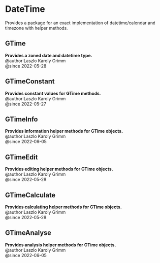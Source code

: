 # DateTime
Provides a package for an exact implementation of datetime/calendar and timezone with helper methods.

<h2>GTime</h2>
<p><b>Provides a zoned date and datetime type.</b><br>
@author	Laszlo Karoly Grimm<br>
@since 2022-05-28</p>

<h2>GTimeConstant</h2>
<p><b>Provides constant values for GTime methods.</b><br>
@author	Laszlo Karoly Grimm<br>
@since 2022-05-27</p>

<h2>GTimeInfo</h2>
<p><b>Provides information helper methods for GTime objects.</b><br>
@author	Laszlo Karoly Grimm<br>
@since 2022-06-05</p>

<h2>GTimeEdit</h2>
<p><b>Provides editing helper methods for GTime objects.</b><br>
@author	Laszlo Karoly Grimm<br>
@since 2022-05-28</p>

<h2>GTimeCalculate</h2>
<p><b>Provides calculating helper methods for GTime objects.</b><br>
@author	Laszlo Karoly Grimm<br>
@since 2022-05-28</p>

<h2>GTimeAnalyse</h2>
<p><b>Provides analysis helper methods for GTime objects.</b><br>
@author	Laszlo Karoly Grimm<br>
@since 2022-06-05</p>
